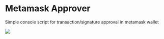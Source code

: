 # Metamask Approver
Simple console script for transaction/signature approval in metamask wallet

<img src="https://i.imgur.com/rk8qw8I.jpg">
